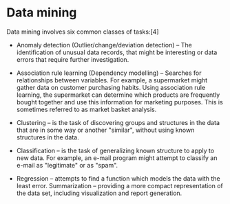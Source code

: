 # Data mining


Data mining involves six common classes of tasks:[4]

* Anomaly detection (Outlier/change/deviation detection) – The identification of unusual data records, that might be interesting or data errors that require further investigation.

* Association rule learning (Dependency modelling) – Searches for relationships between variables. For example, a supermarket might gather data on customer purchasing habits. Using association rule learning, the supermarket can determine which products are frequently bought together and use this information for marketing purposes. This is sometimes referred to as market basket analysis.

* Clustering – is the task of discovering groups and structures in the data that are in some way or another "similar", without using known structures in the data.

* Classification – is the task of generalizing known structure to apply to new data. For example, an e-mail program might attempt to classify an e-mail as "legitimate" or as "spam".

* Regression – attempts to find a function which models the data with the least error.
Summarization – providing a more compact representation of the data set, including visualization and report generation.
